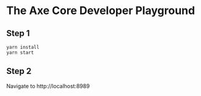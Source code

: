 # The Axe Core Developer Playground
## Step 1
```
yarn install
yarn start
```

## Step 2
Navigate to http://localhost:8989